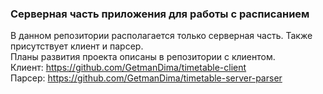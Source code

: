 ### Серверная часть приложения для работы с расписанием

В данном репозитории располагается только серверная часть. Также присутствует клиент и парсер.  
Планы развития проекта описаны в репозитории с клиентом.  
Клиент: https://github.com/GetmanDima/timetable-client  
Парсер: https://github.com/GetmanDima/timetable-server-parser  
